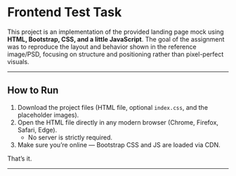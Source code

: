 # Frontend Test Task

This project is an implementation of the provided landing page mock using **HTML, Bootstrap, CSS, and a little JavaScript**. The goal of the assignment was to reproduce the layout and behavior shown in the reference image/PSD, focusing on structure and positioning rather than pixel-perfect visuals.

---


## How to Run

1. Download the project files (HTML file, optional `index.css`, and the placeholder images).
2. Open the HTML file directly in any modern browser (Chrome, Firefox, Safari, Edge).
   - No server is strictly required.
3. Make sure you’re online — Bootstrap CSS and JS are loaded via CDN.

That’s it.

---
